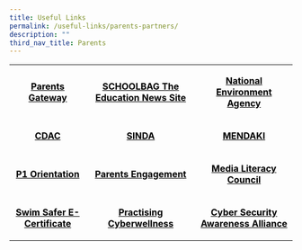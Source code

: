 ```yaml
---
title: Useful Links
permalink: /useful-links/parents-partners/
description: ""
third_nav_title: Parents
---
```

<table width="690">
<tbody>
<tr>
<td style="text-align: center;" width="170">
<p><strong><span style="color: #000000;"><a style="color: #000000;" href="https://staging.d2w6f17b52epdm.amplifyapp.com/parents-gateway/">Parents Gateway</a></span></strong></p>
</td>
<td style="text-align: center;" width="274">
<p><strong><span style="color: #000000;"><a style="color: #000000;" href="https://www.schoolbag.edu.sg/">SCHOOLBAG The Education News Site</a></span></strong></p>
</td>
<td style="text-align: center;" width="246">
<p><strong><span style="color: #000000;"><a style="color: #000000;" href="https://www.nea.gov.sg/">National Environment Agency</a></span></strong></p>
</td>
</tr>
<tr>
<td style="text-align: center;" width="170">
<p><strong><span style="color: #000000;"><a style="color: #000000;" href="https://www.cdac.org.sg/">CDAC</a></span></strong></p>
</td>
<td style="text-align: center;" width="274">
<p><strong><span style="color: #000000;"><a style="color: #000000;" href="https://www.sinda.org.sg/">SINDA</a></span></strong></p>
</td>
<td style="text-align: center;" width="246">
<p><strong><span style="color: #000000;"><a style="color: #000000;" href="https://www.mendaki.org.sg/">MENDAKI</a></span></strong></p>
</td>
</tr>
<tr>
<td style="text-align: center;" width="170">
<p><strong><span style="color: #000000;"><a style="color: #000000;" href="https://sites.google.com/moe.edu.sg/sqps-p1-e-orientation/home">P1 Orientation</a></span></strong></p>
</td>
<td style="text-align: center;" width="274">
<p><strong><span style="color: #000000;"><a style="color: #000000;" href="https://sites.google.com/moe.edu.sg/shuqun-primary-presentations/home">Parents Engagement</a></span></strong></p>
</td>
<td style="text-align: center;" width="246">
<p><strong><span style="color: #000000;"><a style="color: #000000;" href="https://www.betterinternet.sg/">Media Literacy Council</a></span></strong></p>
</td>
</tr>
<tr>
<td style="text-align: center;" width="170">
<p><strong><span style="color: #000000;"><a style="color: #000000;" href="https://moe-shuqunpri-staging.netlify.app/files/slides/Swim-Safer-E-Certificate-User-Guide-For-Parents_compressed.pdf">Swim Safer E-Certificate</a></span></strong></p>
</td>
<td style="text-align: center;" width="274">
<p><strong><span style="color: #000000;"><a style="color: #000000;" href="https://www.moe.gov.sg/education-in-sg/our-programmes/cyber-wellness">Practising Cyberwellness</a></span></strong></p>
</td>
<td style="text-align: center;" width="246">
<p><strong><span style="color: #000000;"><a style="color: #000000; text-decoration: underline;" href="https://www.csa.gov.sg/gosafeonline/go-safe-for-me/for-parents">Cyber Security Awareness Alliance</a></span></strong></p>
</td>
</tr>
</tbody>
</table>